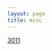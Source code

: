 ```yaml
---
layout: page
title: misc
---
```

[3011](https://drive.google.com/open?id=1m_mFMrU0ew54O8XBlZRiNzqU1BZTByUf)
